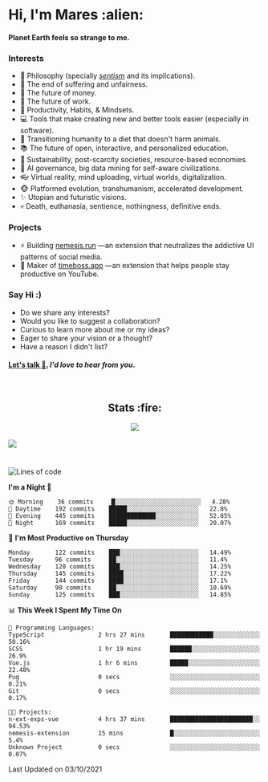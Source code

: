 <h1>Hi, I'm Mares :alien:</h1>

#### Planet Earth feels so strange to me.

### **Interests**

- 🌊 Philosophy (specially [_sentism_][sentismmedium] and its implications).
- 🎯 The end of suffering and unfairness.
- 💸 The future of money.
- 💼 The future of work.
- 🧠 Productivity, Habits, & Mindsets.
- 💻 Tools that make creating new and better tools easier (especially in software).
- 🥗 Transitioning humanity to a diet that doesn't harm animals.
- 📚 The future of open, interactive, and personalized education.
- 🌱 Sustainability, post-scarcity societies, resource-based economies.
- 🤖 AI governance, big data mining for self-aware civilizations.
- 👓 Virtual reality, mind uploading, virtual worlds, digitalization.
- 🐵 Platformed evolution, transhumanism, accelerated development.
- ✨ Utopian and futuristic visions.
- 💀 Death, euthanasia, sentience, nothingness, definitive ends.


### **Projects**

- ⚡ Building [nemesis.run](https://nemesis.run) —an extension that neutralizes the addictive UI patterns of social media.
- 💎 Maker of [timeboss.app](https://timeboss.app) —an extension that helps people stay productive on YouTube.


### **Say Hi :)**

- Do we share any interests?
- Would you like to suggest a collaboration?
- Curious to learn more about me or my ideas?
- Eager to share your vision or a thought?
- Have a reason I didn't list?

#### [Let's talk :wave:.](mailto:mareszhar@gmail.com) _I'd love to hear from you_.

[sentismmedium]: https://medium.com/@mareszhar/born-a-prisoner-a-reflection-about-life-its-struggles-and-a-plan-to-escape-d8566ce9b026

<br>

<h2 align="center">Stats :fire:</h2>

<div align="center">
  <img src="https://github-readme-streak-stats.herokuapp.com?user=mareszhar&theme=black-ice&hide_border=true&stroke=FFFFFF15&ring=DF8FFE&fire=DF8FFE&currStreakLabel=DF8FFE&background=1A232A&currStreakNum=86FFAB">
</div>

<!-- Add or remove this: &dates=B1AAB3FF at the end of the streak stats URL if they get bugged and aren't updating -->

<br>

<img src="https://activity-graph.herokuapp.com/graph?username=mareszhar&theme=nord&bg_color=00000000&color=979797&line=DF8FFE&point=00000000&area=true&hide_border=true">

<br>

<h1></h1>

<!--START_SECTION:waka-->
![Lines of code](https://img.shields.io/badge/From%20Hello%20World%20I%27ve%20Written-118786%20lines%20of%20code-blue)

**I'm a Night 🦉** 

```text
🌞 Morning    36 commits     █░░░░░░░░░░░░░░░░░░░░░░░░   4.28% 
🌆 Daytime    192 commits    █████░░░░░░░░░░░░░░░░░░░░   22.8% 
🌃 Evening    445 commits    █████████████░░░░░░░░░░░░   52.85% 
🌙 Night      169 commits    █████░░░░░░░░░░░░░░░░░░░░   20.07%

```
📅 **I'm Most Productive on Thursday** 

```text
Monday       122 commits    ███░░░░░░░░░░░░░░░░░░░░░░   14.49% 
Tuesday      96 commits     ██░░░░░░░░░░░░░░░░░░░░░░░   11.4% 
Wednesday    120 commits    ███░░░░░░░░░░░░░░░░░░░░░░   14.25% 
Thursday     145 commits    ████░░░░░░░░░░░░░░░░░░░░░   17.22% 
Friday       144 commits    ████░░░░░░░░░░░░░░░░░░░░░   17.1% 
Saturday     90 commits     ██░░░░░░░░░░░░░░░░░░░░░░░   10.69% 
Sunday       125 commits    ███░░░░░░░░░░░░░░░░░░░░░░   14.85%

```


📊 **This Week I Spent My Time On** 

```text
💬 Programming Languages: 
TypeScript               2 hrs 27 mins       ████████████░░░░░░░░░░░░░   50.16% 
SCSS                     1 hr 19 mins        ██████░░░░░░░░░░░░░░░░░░░   26.9% 
Vue.js                   1 hr 6 mins         █████░░░░░░░░░░░░░░░░░░░░   22.48% 
Pug                      0 secs              ░░░░░░░░░░░░░░░░░░░░░░░░░   0.21% 
Git                      0 secs              ░░░░░░░░░░░░░░░░░░░░░░░░░   0.17%

🐱‍💻 Projects: 
n-ext-exps-vue           4 hrs 37 mins       ███████████████████████░░   94.53% 
nemesis-extension        15 mins             █░░░░░░░░░░░░░░░░░░░░░░░░   5.4% 
Unknown Project          0 secs              ░░░░░░░░░░░░░░░░░░░░░░░░░   0.07%

```


 Last Updated on 03/10/2021
<!--END_SECTION:waka-->

